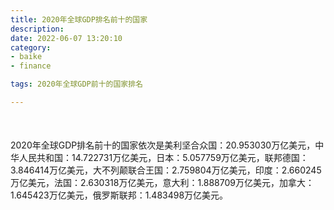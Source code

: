 ```yaml
---
title: 2020年全球GDP排名前十的国家
description:
date: 2022-06-07 13:20:10
category:
- baike
- finance

tags: 2020年全球GDP前十的国家排名

---
```


<script src="/assets/js/charts/chart.js"></script>

<div style="width: 100%; margin: 10% auto; ">
    <canvas id="myChart"></canvas>
</div>

<div>
<p class="paragraph">2020年全球GDP排名前十的国家依次是美利坚合众国：20.953030万亿美元，中华人民共和国：14.722731万亿美元，日本：5.057759万亿美元，联邦德国：3.846414万亿美元，大不列颠联合王国：2.759804万亿美元，印度：2.660245万亿美元，法国：2.630318万亿美元，意大利：1.888709万亿美元，加拿大：1.645423万亿美元，俄罗斯联邦：1.483498万亿美元。</p>
</div>

<script>
    const labels = ["美利坚合众国", "中华人民共和国", "日本", "联邦德国", "大不列颠联合王国", "印度", "法国", "意大利", "加拿大", "俄罗斯联邦"];

    const dataGdp = {
        labels: labels,
        datasets: [{
            label: '$（万亿美元）  •  即刻编程  •  cn.hongkezhang.com',
            backgroundColor: 'rgb(205 96 144)',
            borderColor: 'rgb(0 0 128)',
            data: [20.953030, 14.722731, 5.057759, 3.846414, 2.759804, 2.660245, 2.630318, 1.888709, 1.645423, 1.483498],
            barPercentage: 0.3
        }]
    };

    const config = {
        type: 'bar',
        data: dataGdp,
        options: {
            series: [
                {
                    barWidth: '20%'
                }
            ],
            graphic: [{
                type: 'group',
                bounding: 'raw',
                rotation: Math.PI / 4,//正方形旋转的角度
                right: 70,
                bottom: 15,
                z: 100,
                children: [
                    {
                        type: 'rect',
                        left: 'center',//描述怎么根据父元素进行定位
                        top: 'center',//描述怎么根据父元素进行定位
                        z: 100,
                        shape: {
                            width: 140,
                            height: 30
                        },
                        style: {
                            // fill: 'rgba(0,0,0,0.3)'
                        }
                    },
                    {
                        type: 'text',
                        left: 'center',
                        top: 'center',
                        z: 100,
                        style: {
                            fill: '#000000',
                            text: 'domain.com',
                            font: 'bolder 14px Microsoft YaHei'
                        }
                    }
                ]
            }]
        }
    };

    const myChart = new Chart(
        document.getElementById('myChart'),
        config
    );
</script>

